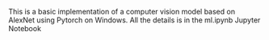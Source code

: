 This is a basic implementation of a computer vision model based on AlexNet using Pytorch on Windows. All the details is in the ml.ipynb Jupyter Notebook

